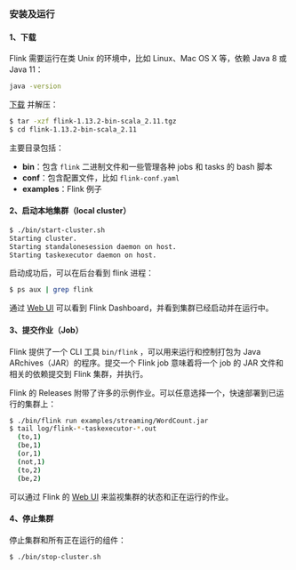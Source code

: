 ### 安装及运行

#### 1、下载

Flink 需要运行在类 Unix 的环境中，比如 Linux、Mac OS X 等，依赖 Java 8 或 Java 11：

```bash
java -version
```

[下载](https://flink.apache.org/zh/downloads.html)  并解压：

```bash
$ tar -xzf flink-1.13.2-bin-scala_2.11.tgz
$ cd flink-1.13.2-bin-scala_2.11
```

主要目录包括：

- **bin**：包含 `flink` 二进制文件和一些管理各种 jobs 和 tasks 的 bash 脚本
- **conf**：包含配置文件，比如 `flink-conf.yaml`
- **examples**：Flink 例子

#### 2、启动本地集群（local cluster）

```bash
$ ./bin/start-cluster.sh
Starting cluster.
Starting standalonesession daemon on host.
Starting taskexecutor daemon on host.
```

启动成功后，可以在后台看到 flink 进程：

```bash
$ ps aux | grep flink
```

通过 [Web UI](http://localhost:8081/) 可以看到 Flink Dashboard，并看到集群已经启动并在运行中。

#### 3、提交作业（Job）

Flink 提供了一个 CLI 工具 `bin/flink` ，可以用来运行和控制打包为 Java ARchives（JAR）的程序。提交一个 Flink job 意味着将一个 job 的 JAR 文件和相关的依赖提交到 Flink 集群，并执行。

Flink 的 Releases 附带了许多的示例作业。可以任意选择一个，快速部署到已运行的集群上：

```bash
$ ./bin/flink run examples/streaming/WordCount.jar
$ tail log/flink-*-taskexecutor-*.out
  (to,1)
  (be,1)
  (or,1)
  (not,1)
  (to,2)
  (be,2)
```

可以通过 Flink 的 [Web UI](http://localhost:8081/) 来监视集群的状态和正在运行的作业。

#### 4、停止集群

停止集群和所有正在运行的组件：

```bash
$ ./bin/stop-cluster.sh
```

